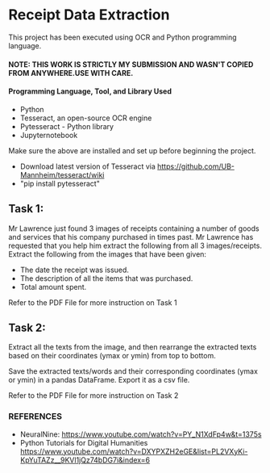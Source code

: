 # Receipt Data Extraction
This project has been executed using OCR and Python programming language.

#### NOTE: THIS WORK IS STRICTLY MY SUBMISSION AND WASN'T COPIED FROM ANYWHERE.USE WITH CARE.

#### Programming Language, Tool, and Library Used 
* Python 
* Tesseract, an open-source OCR engine
* Pytesseract - Python library
* Jupyternotebook

Make sure the above are installed and set up before beginning the project. 

* Download latest version of Tesseract via https://github.com/UB-Mannheim/tesseract/wiki
* "pip install pytesseract"

## Task 1:
Mr Lawrence just found 3 images of receipts containing a number of goods and services that his
company purchased in times past.
Mr Lawrence has requested that you help him extract the following from all 3 images/receipts.
Extract the following from the images that have been given:
* The date the receipt was issued.
* The description of all the items that was purchased.
* Total amount spent.

Refer to the PDF File for more instruction on Task 1

## Task 2:
Extract all the texts from the image, and then rearrange the extracted texts based on their
coordinates (ymax or ymin) from top to bottom.

Save the extracted texts/words and their corresponding coordinates (ymax or ymin) in a pandas
DataFrame. Export it as a csv file.

Refer to the PDF File for more instruction on Task 2

### REFERENCES
* NeuralNine: https://www.youtube.com/watch?v=PY_N1XdFp4w&t=1375s
* Python Tutorials for Digital Humanities https://www.youtube.com/watch?v=DXYPXZH2eGE&list=PL2VXyKi-KpYuTAZz__9KVl1jQz74bDG7i&index=6

